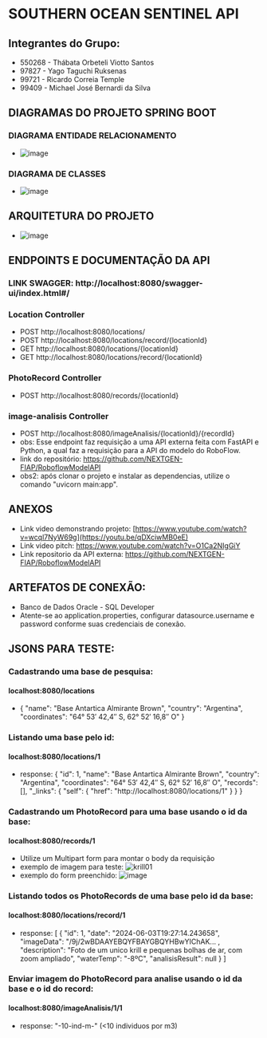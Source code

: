 # SOUTHERN OCEAN SENTINEL API
## Integrantes do Grupo:
- 550268 - Thábata Orbeteli Viotto Santos 
- 97827 - Yago Taguchi Ruksenas
- 99721 - Ricardo Correia Temple
- 99409 -  Michael José Bernardi da Silva

## DIAGRAMAS DO PROJETO SPRING BOOT
### DIAGRAMA ENTIDADE RELACIONAMENTO
- ![image](https://github.com/RickMaverick/SouthernOceanSentinel_API/assets/122487111/bfde61b5-7b37-4da2-aa51-ca3c7fbc1171)

### DIAGRAMA DE CLASSES
- ![image](https://github.com/RickMaverick/SouthernOceanSentinel_API/assets/122487111/ae93ec45-ae78-461a-b0c8-c0c54ff5444c)

## ARQUITETURA DO PROJETO
- ![image](https://github.com/NEXTGEN-FIAP/SouthernOceanSentinel_API/assets/122487111/04b0bc5b-5b10-488c-84c9-56c7af7fa7e3)

## ENDPOINTS E DOCUMENTAÇÃO DA API
### LINK SWAGGER: http://localhost:8080/swagger-ui/index.html#/
### Location Controller
- POST http://localhost:8080/locations/
- POST http://localhost:8080/locations/record/{locationId}
- GET http://localhost:8080/locations/{locationId}
- GET http://localhost:8080/locations/record/{locationId}
### PhotoRecord Controller
- POST http://localhost:8080/records/{locationId}
### image-analisis Controller
- POST http://localhost:8080/imageAnalisis/{locationId}/{recordId}
- obs: Esse endpoint faz requisição a uma API externa feita com FastAPI e Python, a qual faz a requisição para a API do modelo do RoboFlow.
- link do repositório: https://github.com/NEXTGEN-FIAP/RoboflowModelAPI
- obs2: após clonar o projeto e instalar as dependencias, utilize o comando "uvicorn main:app". 

## ANEXOS
- Link video demonstrando projeto: [https://www.youtube.com/watch?v=wcql7NyW69g](https://youtu.be/qDXciwMB0eE)
- Link video pitch: https://www.youtube.com/watch?v=O1Ca2NIgGiY
- Link repositorio da API externa: https://github.com/NEXTGEN-FIAP/RoboflowModelAPI

## ARTEFATOS DE CONEXÃO:
- Banco de Dados Oracle - SQL Developer
- Atente-se ao application.properties, configurar datasource.username e password conforme suas credenciais de conexão.
  
## JSONS PARA TESTE:
### Cadastrando uma base de pesquisa:
#### localhost:8080/locations
- {
	"name": "Base Antartica Almirante Brown",
	"country": "Argentina",
	"coordinates": "64° 53′ 42,4″ S, 62° 52′ 16,8″ O"
}

### Listando uma base pelo id:
#### localhost:8080/locations/1
- response: {
	"id": 1,
	"name": "Base Antartica Almirante Brown",
	"country": "Argentina",
	"coordinates": "64° 53′ 42,4″ S, 62° 52′ 16,8″ O",
	"records": [],
	"_links": {
		"self": {
			"href": "http://localhost:8080/locations/1"
		}
	}
}

### Cadastrando um PhotoRecord para uma base usando o id da base:
#### localhost:8080/records/1
* Utilize um Multipart form para montar o body da requisição
* exemplo de imagem para teste: ![krill01](https://github.com/RickMaverick/SouthernOceanSentinel_API/assets/122487111/8319e10e-d96b-4cdc-830f-645874209c09)
* exemplo do form preenchido: ![image](https://github.com/RickMaverick/SouthernOceanSentinel_API/assets/122487111/07ad426d-ba26-4081-8dcd-a8c792246f91)

### Listando todos os PhotoRecords de uma base pelo id da base:
#### localhost:8080/locations/record/1
- response: [
	{
		"id": 1,
		"date": "2024-06-03T19:27:14.243658",
		"imageData": "/9j/2wBDAAYEBQYFBAYGBQYHBwYIChAK... ,
    "description": "Foto de um unico krill e pequenas bolhas de ar, com zoom ampliado",
    "waterTemp": "-8ºC",
		"analisisResult": null
  }
]

### Enviar imagem do PhotoRecord para analise usando o id da base e o id do record:
#### localhost:8080/imageAnalisis/1/1
- response: "-10-ind-m-" (<10 individuos por m3)
